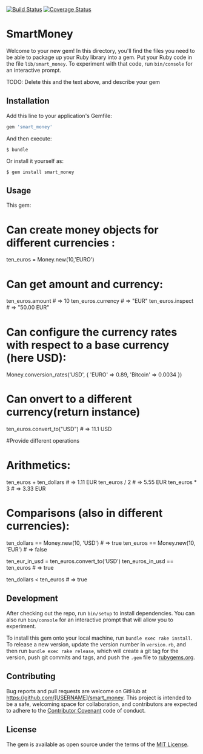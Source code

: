 [![Build Status](https://travis-ci.org/khrystynaklochko/smart_money.svg)](https://travis-ci.org/khrystynaklochko/smart_money)
[![Coverage Status](https://coveralls.io/repos/khrystynaklochko/smart_money/badge.svg?branch=master&service=github)](https://coveralls.io/github/khrystynaklochko/smart_money?branch=master)
# SmartMoney

Welcome to your new gem! In this directory, you'll find the files you need to be able to package up your Ruby library into a gem. Put your Ruby code in the file `lib/smart_money`. To experiment with that code, run `bin/console` for an interactive prompt.

TODO: Delete this and the text above, and describe your gem

## Installation

Add this line to your application's Gemfile:

```ruby
gem 'smart_money'
```

And then execute:

    $ bundle

Or install it yourself as:

    $ gem install smart_money

## Usage
This gem:
# Can create money objects for different currencies :
ten_euros = Money.new(10,'EURO')


# Can get amount and currency:

ten_euros.amount   # => 10
ten_euros.currency # => "EUR"
ten_euros.inspect  # => "50.00 EUR"

# Can configure the currency rates with respect to a base currency (here USD):

Money.conversion_rates('USD', {
  'EURO'     => 0.89,
  'Bitcoin' => 0.0034
})
# Can onvert to a different currency(return instance)
ten_euros.convert_to("USD") # => 11.1 USD

#Provide different operations

# Arithmetics:

ten_euros + ten_dollars # => 1.11 EUR
ten_euros / 2              # => 5.55 EUR
ten_euros * 3         # => 3.33 EUR

# Comparisons (also in different currencies):

ten_dollars == Money.new(10, 'USD') # => true
ten_euros == Money.new(10, 'EUR') # => false

ten_eur_in_usd = ten_euros.convert_to('USD')
ten_euros_in_usd == ten_euros         # => true

ten_dollars < ten_euros              # => true

## Development

After checking out the repo, run `bin/setup` to install dependencies. You can also run `bin/console` for an interactive prompt that will allow you to experiment.

To install this gem onto your local machine, run `bundle exec rake install`. To release a new version, update the version number in `version.rb`, and then run `bundle exec rake release`, which will create a git tag for the version, push git commits and tags, and push the `.gem` file to [rubygems.org](https://rubygems.org).

## Contributing

Bug reports and pull requests are welcome on GitHub at https://github.com/[USERNAME]/smart_money. This project is intended to be a safe, welcoming space for collaboration, and contributors are expected to adhere to the [Contributor Covenant](http://contributor-covenant.org) code of conduct.


## License

The gem is available as open source under the terms of the [MIT License](http://opensource.org/licenses/MIT).

